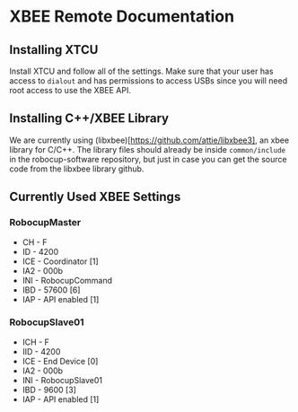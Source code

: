 # XBEE Remote Documentation


## Installing XTCU

Install XTCU and follow all of the settings. Make sure that your user has access to ```dialout``` and has permissions to access USBs since you will need root access to use the XBEE API.

## Installing C++/XBEE Library

We are currently using (libxbee)[https://github.com/attie/libxbee3], an xbee library for C/C++. The library files should already be inside ```common/include``` in the robocup-software repository, but just in case you can get the source code from the libxbee library github. 

## Currently Used XBEE Settings

### RobocupMaster

* CH - F
* ID - 4200
* ICE - Coordinator [1]
* IA2 - 000b
* INI - RobocupCommand
* IBD - 57600 [6]
* IAP - API enabled [1]

### RobocupSlave01

* ICH - F
* IID - 4200
* ICE - End Device [0] 
* IA2 - 000b
* INI - RobocupSlave01
* IBD - 9600 [3]
* IAP - API enabled [1]



